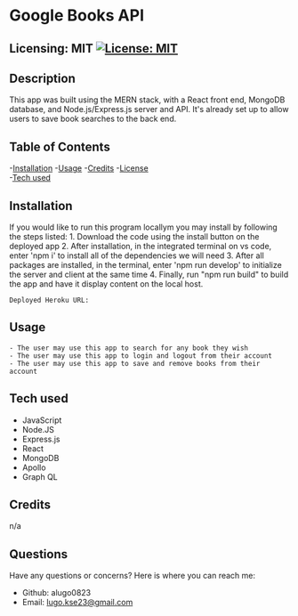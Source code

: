 # Google Books API

## Licensing: MIT [![License: MIT](https://img.shields.io/badge/License-MIT-yellow.svg)](https://opensource.org/licenses/MIT)

## Description
This app was built using the MERN stack, with a React front end, MongoDB database, and Node.js/Express.js server and API. It's already set up to allow users to save book searches to the back end.


## Table of Contents

-[Installation](#installation) -[Usage](#usage) -[Credits](#credits) -[License](#license)  
-[Tech used](#tech-used)

## Installation

If you would like to run this program locallym you may install by following the steps listed:
    1. Download the code using the install button on the deployed app
    2. After installation, in the integrated terminal on vs code, enter 'npm i' to install all of the dependencies we will need
    3. After all packages are installed, in the terminal, enter 'npm run develop' to initialize the server and client at the same time
    4. Finally, run "npm run build" to build the app and have it display content on the local host.
     
    Deployed Heroku URL: 

## Usage

    - The user may use this app to search for any book they wish
    - The user may use this app to login and logout from their account
    - The user may use this app to save and remove books from their account

## Tech used

- JavaScript
- Node.JS
- Express.js
- React
- MongoDB
- Apollo
- Graph QL

## Credits

n/a

## Questions

Have any questions or concerns? Here is where you can reach me:

- Github: alugo0823
- Email: lugo.kse23@gmail.com

